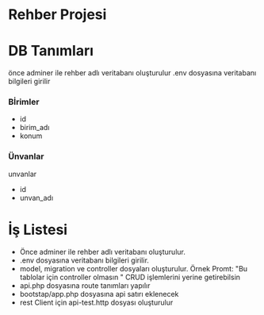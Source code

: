 # Rehber Projesi

# DB Tanımları


önce adminer ile rehber adlı veritabanı oluşturulur 
.env dosyasına veritabanı bilgileri girilir 

### Bİrimler

-   id
-   birim_adı
-   konum

### Ünvanlar

unvanlar

-   id
-   unvan_adı


# İş Listesi 

 - Önce adminer ile rehber adlı veritabanı oluşturulur.
 - .env dosyasına veritabanı bilgileri girilir.
 - model, migration ve controller dosyaları oluşturulur.
  Örnek Promt: "Bu tablolar için controller olmasın "
  CRUD işlemlerini yerine getirebilsin
 - api.php dosyasına route tanımları yapılır 
 - bootstap/app.php dosyasına api satırı eklenecek 
 - rest Client için api-test.http dosyası oluşturulur 
